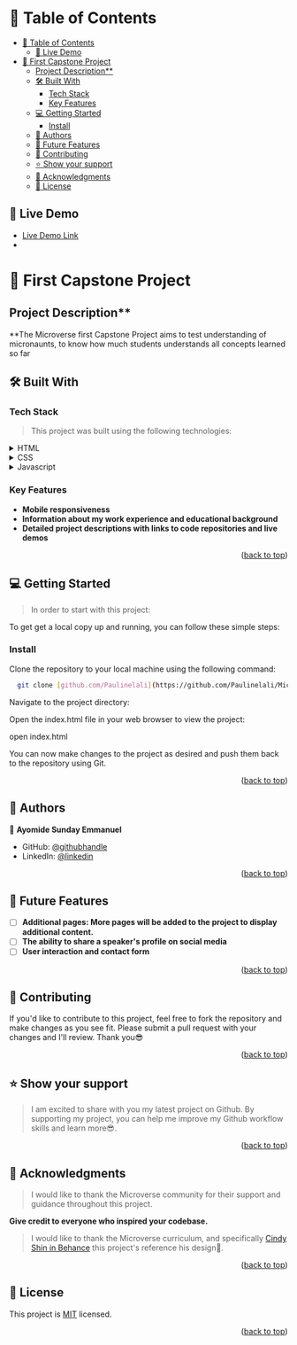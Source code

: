 # 📗 Table of Contents

- [📗 Table of Contents](#-table-of-contents)
  - [🚀 Live Demo ](#-live-demo-)
- [📖 First Capstone Project ](#-first-capstone-project-)
  - [Project Description\*\*](#project-description)
  - [🛠 Built With ](#-built-with-)
    - [Tech Stack ](#tech-stack-)
    - [Key Features ](#key-features-)
  - [💻 Getting Started ](#-getting-started-)
    - [Install](#install)
  - [👥 Authors ](#-authors-)
  - [🔭 Future Features ](#-future-features-)
  - [🤝 Contributing ](#-contributing-)
  - [⭐️ Show your support ](#️-show-your-support-)
  - [🙏 Acknowledgments ](#-acknowledgments-)
  - [📝 License ](#-license-)

<!-- PROJECT DESCRIPTION -->

## 🚀 Live Demo <a name="live-demo"></a>

- [Live Demo Link](https://paulinelali.github.io/Microverse-capstone-one/index.html)
- 
# 📖 First Capstone Project <a name="about-project"></a>

## Project Description**
**The Microverse first Capstone Project aims to test understanding of micronaunts, to know how much students understands all concepts learned so far

## 🛠 Built With <a name="built-with"></a>

### Tech Stack <a name="tech-stack"></a>

> This project was built using the following technologies:

<details>
  <summary>HTML</summary>
  <ul>
    <li><a href="https://www.w3schools.com/html/" target="_blank">html</a></li>
  </ul>
</details>

<details>
  <summary>CSS</summary>
  <ul>
    <li><a href="https://www.w3schools.com/css/" target="_blank">css</a></li>
  </ul>
</details>

<details>
  <summary>Javascript</summary>
  <ul>
    <li><a href="https://www.w3schools.com/javascript/" target="_blank">Javascript</a></li>
  </ul>
</details>

<!-- Features -->

### Key Features <a name="key-features"></a>

- **Mobile responsiveness**
- **Information about my work experience and educational background**
- **Detailed project descriptions with links to code repositories and live demos**

<p align="right">(<a href="#readme-top">back to top</a>)</p>

<!-- GETTING STARTED -->

## 💻 Getting Started <a name="getting-started"></a>

> In order to start with this project:

To get get a local copy up and running, you can follow these simple steps:


### Install
Clone the repository to your local machine using the following command:

```sh
  git clone [github.com/Paulinelali](https://github.com/Paulinelali/Microverse-capstone-one.git)
```
Navigate to the project directory:

Open the index.html file in your web browser to view the project:

 open index.html

You can now make changes to the project as desired and push them back to the repository using Git.


<p align="right">(<a href="#readme-top">back to top</a>)</p>

<!-- AUTHORS -->

## 👥 Authors <a name="authors"></a>

<!-- > Mention all of the collaborators of this project. -->

👤 **Ayomide Sunday Emmanuel**

- GitHub: [@githubhandle](https://github.com/ticoniq)
- LinkedIn: [@linkedin](https://www.linkedin.com/in/ayomide-sunday-22ab25266/)

<p align="right">(<a href="#readme-top">back to top</a>)</p>

<!-- FUTURE FEATURES -->

## 🔭 Future Features <a name="future-features"></a>


- [ ] **Additional pages: More pages will be added to the project to display additional content.**
- [ ] **The ability to share a speaker's profile on social media**
- [ ] **User interaction and contact form**

<p align="right">(<a href="#readme-top">back to top</a>)</p>

<!-- CONTRIBUTING -->

## 🤝 Contributing <a name="contributing"></a>

If you'd like to contribute to this project, feel free to fork the repository and make changes as you see fit. Please submit a pull request with your changes and I'll review. Thank you😎

<p align="right">(<a href="#readme-top">back to top</a>)</p>

<!-- SUPPORT -->

## ⭐️ Show your support <a name="support"></a>

> I am excited to share with you my latest project on Github. By supporting my project, you can help me improve my Github workflow skills and learn more😎.

<p align="right">(<a href="#readme-top">back to top</a>)</p>

<!-- ACKNOWLEDGEMENTS -->

## 🙏 Acknowledgments <a name="acknowledgements"></a>

> I would like to thank the Microverse community for their support and guidance throughout this project.

**Give credit to everyone who inspired your codebase.**

>I would like to thank the Microverse curriculum, and specifically [Cindy Shin in Behance](https://www.behance.net/adagio07) this project's reference his design🤗.

<p align="right">(<a href="#readme-top">back to top</a>)</p>

<!-- FAQ (optional) -->
  
## 📝 License <a name="license"></a>

This project is [MIT](./LICENSE) licensed.

<p align="right">(<a href="#readme-top">back to top</a>)</p>